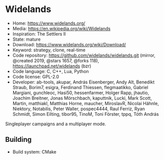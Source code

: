 # Widelands

- Home: https://www.widelands.org/
- Media: https://en.wikipedia.org/wiki/Widelands
- Inspiration: The Settlers II
- State: mature
- Download: https://www.widelands.org/wiki/Download/
- Keyword: strategy, clone, real-time
- Code repository: https://github.com/widelands/widelands.git (mirror, @created 2019, @stars 1657, @forks 118), https://launchpad.net/widelands (bzr)
- Code language: C, C++, Lua, Python
- Code license: GPL-2.0
- Developer: ab-tools, akupar, András Eisenberger, Andy Alt, Benedikt Straub, Borim7, esigra, Ferdinand Thiessen, flegmaatikko, Gabriel Margiani, gunchleoc, Hasi50, hessenfarmer, Holger Rapp, jhautio, Joachim Breitner, Jonas Mörschbach, kaputtnik, Lucki, Mark Scott, Martin, matthiakl, Matthias Horne, maucher, MiroslavR, Nicolai Hähnle, Niektory, Notabilis, Peter Waller, pospec4444, Raul Ferriz, Ryan Schmidt, Simon Eilting, tibor95, TinoM, Toni Förster, tppq, Tóth András

Singleplayer campaigns and a multiplayer mode.

## Building

- Build system: CMake
